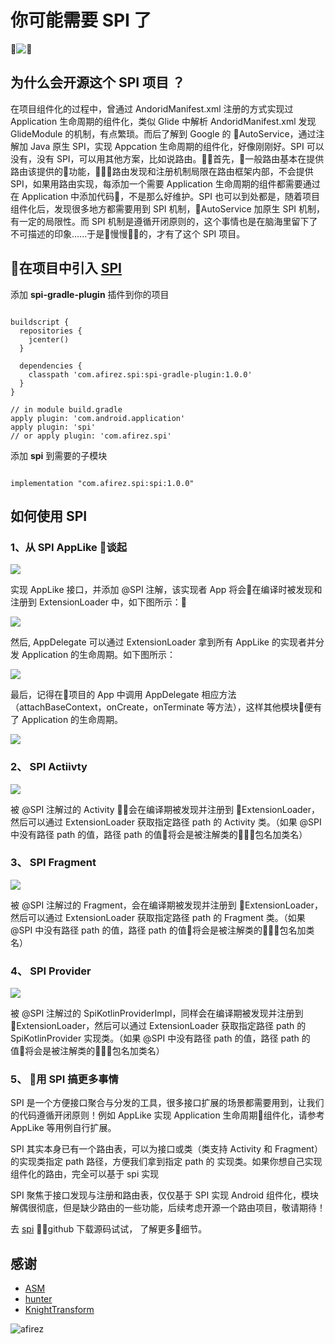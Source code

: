 # 你可能需要 SPI 了

![](http://afirez.oss-cn-hangzhou.aliyuncs.com/e7e9c2e20dda9a308f2f02984a758376.png)

## 为什么会开源这个 SPI 项目 ？

在项目组件化的过程中，曾通过 AndoridManifest.xml 注册的方式实现过 Application 生命周期的组件化，类似 Glide 中解析 AndoridManifest.xml 发现 GlideModule 的机制，有点繁琐。而后了解到 Google 的 AutoService，通过注解加 Java 原生 SPI，实现 Appcation 生命周期的组件化，好像刚刚好。SPI 可以没有，没有 SPI，可以用其他方案，比如说路由。首先，一般路由基本在提供路由该提供的功能，路由发现和注册机制局限在路由框架内部，不会提供 SPI，如果用路由实现，每添加一个需要 Application 生命周期的组件都需要通过在 Application 中添加代码，不是那么好维护。SPI 也可以到处都是，随着项目组件化后，发现很多地方都需要用到 SPI 机制，AutoService 加原生 SPI 机制，有一定的局限性。而 SPI 机制是遵循开闭原则的，这个事情也是在脑海里留下了不可描述的印象......于是慢慢的，才有了这个 SPI 项目。

## 在项目中引入 [SPI](https://github.com/afirez/spi)

添加 **spi-gradle-plugin** 插件到你的项目

```

buildscript {
  repositories {
    jcenter()
  }

  dependencies {
    classpath 'com.afirez.spi:spi-gradle-plugin:1.0.0'
  }
}

// in module build.gradle
apply plugin: 'com.android.application'
apply plugin: 'spi'
// or apply plugin: 'com.afirez.spi'
```

添加 **spi** 到需要的子模块

```

implementation "com.afirez.spi:spi:1.0.0"
```

## 如何使用 SPI

### 1、从 SPI AppLike 谈起

![](https://afirez.oss-cn-hangzhou.aliyuncs.com/c16699dc9a57754511eb275be6113d55.png)

实现 AppLike 接口，并添加 @SPI 注解，该实现者 App 将会在编译时被发现和注册到 ExtensionLoader 中，如下图所示：

![](https://afirez.oss-cn-hangzhou.aliyuncs.com/b555d9f281ad5e5c7ab57e906ade61a9.png)

然后, AppDelegate 可以通过 ExtensionLoader 拿到所有 AppLike 的实现者并分发 Application 的生命周期。如下图所示：

![](https://afirez.oss-cn-hangzhou.aliyuncs.com/9e6bdaabcc2105fad026439f38bcae69.png)

最后，记得在项目的 App 中调用 AppDelegate 相应方法（attachBaseContext，onCreate，onTerminate 等方法），这样其他模块便有了 Application 的生命周期。
  
![](https://afirez.oss-cn-hangzhou.aliyuncs.com/3ffa66bf5abc91bf9644ebb08b5008d6.png)

### 2、 SPI Actiivty

![](https://afirez.oss-cn-hangzhou.aliyuncs.com/00adc899f846523757102d5df66538d3.png)

被 @SPI 注解过的 Activity ，会在编译期被发现并注册到 ExtensionLoader，然后可以通过 ExtensionLoader 获取指定路径 path 的 Activity 类。（如果 @SPI 中没有路径 path 的值，路径 path 的值将会是被注解类的包名加类名）

### 3、 SPI Fragment

![](https://afirez.oss-cn-hangzhou.aliyuncs.com/8030bb05943d521dcecb0b1915fc06f1.png)

被 @SPI 注解过的 Fragment，会在编译期被发现并注册到 ExtensionLoader，然后可以通过 ExtensionLoader 获取指定路径 path 的 Fragment 类。（如果 @SPI 中没有路径 path 的值，路径 path 的值将会是被注解类的包名加类名）

### 4、 SPI Provider

![](https://afirez.oss-cn-hangzhou.aliyuncs.com/3584f9da90a8769849d69e13c667f555.png)

被 @SPI 注解过的 SpiKotlinProviderImpl，同样会在编译期被发现并注册到 ExtensionLoader，然后可以通过 ExtensionLoader 获取指定路径 path 的 SpiKotlinProvider 实现类。（如果 @SPI 中没有路径 path 的值，路径 path 的值将会是被注解类的包名加类名）

### 5、 用 SPI 搞更多事情

SPI 是一个方便接口聚合与分发的工具，很多接口扩展的场景都需要用到，让我们的代码遵循开闭原则！例如 AppLike 实现 Application 生命周期组件化，请参考 AppLike 等用例自行扩展。

SPI 其实本身已有一个路由表，可以为接口或类（类支持 Activity 和 Fragment）的实现类指定 path 路径，方便我们拿到指定 path 的 实现类。如果你想自己实现组件化的路由，完全可以基于 spi 实现

SPI 聚焦于接口发现与注册和路由表，仅仅基于 SPI 实现 Android 组件化，模块解偶很彻底，但是缺少路由的一些功能，后续考虑开源一个路由项目，敬请期待！

去 [spi](https://github.com/afirez/spi) github 下载源码试试， 了解更多细节。

## 感谢

- [ASM](https://asm.ow2.io/)
- [hunter](https://github.com/Leaking/Hunter)
- [KnightTransform](https://github.com/kakayang2011/KnightTransform)

![afirez](https://afirez.oss-cn-hangzhou.aliyuncs.com/afirez-qrcode-12.jpg)